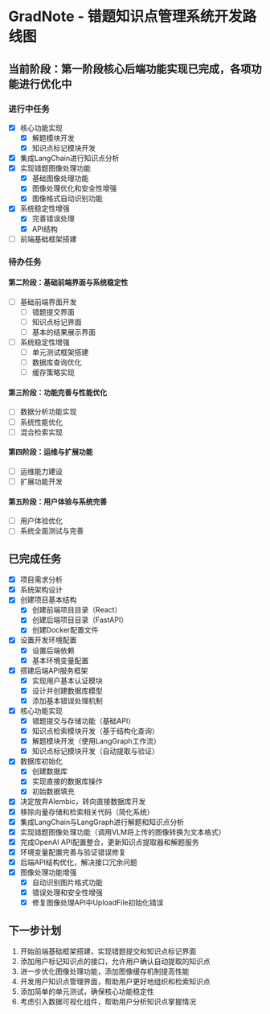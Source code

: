 # GradNote - 错题知识点管理系统开发路线图

## 当前阶段：第一阶段核心后端功能实现已完成，各项功能进行优化中

### 进行中任务
- [x] 核心功能实现
  - [x] 解题模块开发  
  - [x] 知识点标记模块开发

- [x] 集成LangChain进行知识点分析
- [x] 实现错题图像处理功能
  - [x] 基础图像处理功能
  - [x] 图像处理优化和安全性增强
  - [x] 图像格式自动识别功能
- [x] 系统稳定性增强
  - [x] 完善错误处理
  - [x] API结构
- [ ] 前端基础框架搭建

### 待办任务
#### 第二阶段：基础前端界面与系统稳定性
- [ ] 基础前端界面开发
  - [ ] 错题提交界面
  - [ ] 知识点标记界面
  - [ ] 基本的结果展示界面
- [ ] 系统稳定性增强
  - [ ] 单元测试框架搭建
  - [ ] 数据库查询优化
  - [ ] 缓存策略实现

#### 第三阶段：功能完善与性能优化
- [ ] 数据分析功能实现
- [ ] 系统性能优化
- [ ] 混合检索实现

#### 第四阶段：运维与扩展功能
- [ ] 运维能力建设
- [ ] 扩展功能开发

#### 第五阶段：用户体验与系统完善
- [ ] 用户体验优化
- [ ] 系统全面测试与完善

## 已完成任务
- [x] 项目需求分析
- [x] 系统架构设计
- [x] 创建项目基本结构
  - [x] 创建前端项目目录（React）
  - [x] 创建后端项目目录（FastAPI）
  - [x] 创建Docker配置文件
- [x] 设置开发环境配置
  - [x] 设置后端依赖
  - [x] 基本环境变量配置
- [x] 搭建后端API服务框架
  - [x] 实现用户基本认证模块
  - [x] 设计并创建数据库模型
  - [x] 添加基本错误处理机制
- [x] 核心功能实现
  - [x] 错题提交与存储功能（基础API）
  - [x] 知识点检索模块开发（基于结构化查询）
  - [x] 解题模块开发（使用LangGraph工作流）
  - [x] 知识点标记模块开发（自动提取与验证）
- [x] 数据库初始化
  - [x] 创建数据库
  - [x] 实现直接的数据库操作
  - [x] 初始数据填充
- [x] 决定放弃Alembic，转向直接数据库开发
- [x] 移除向量存储和检索相关代码（简化系统）
- [x] 集成LangChain与LangGraph进行解题和知识点分析
- [x] 实现错题图像处理功能（调用VLM将上传的图像转换为文本格式）
- [x] 完成OpenAI API配置整合，更新知识点提取器和解题服务
- [x] 环境变量配置完善与验证错误修复
- [x] 后端API结构优化，解决接口冗余问题
- [x] 图像处理功能增强
  - [x] 自动识别图片格式功能
  - [x] 错误处理和安全性增强
  - [x] 修复图像处理API中UploadFile初始化错误

## 下一步计划
1. 开始前端基础框架搭建，实现错题提交和知识点标记界面
2. 添加用户标记知识点的接口，允许用户确认自动提取的知识点
3. 进一步优化图像处理功能，添加图像缓存机制提高性能
4. 开发用户知识点管理界面，帮助用户更好地组织和检索知识点
5. 添加简单的单元测试，确保核心功能稳定性
6. 考虑引入数据可视化组件，帮助用户分析知识点掌握情况